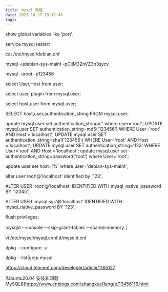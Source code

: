 ```yaml
---
title: mysql 教程
date: 2022-10-27 19:12:48
tags:
---
```


show global variables like 'port';

service mysql restart

cat /etc/mysql/debian.cnf

mysql -udebian-sys-maint -pCljM3ZnVZ3n3sycv

mysql -uroot -p123456


select User,Host from user;



select user, plugin from mysql.user;

select host,user from mysql.user;

SELECT host,user,authentication_string FROM mysql.user;


update mysql.user set authentication_string='' where user='root';
UPDATE mysql.user SET authentication_string=md5('123456') WHERE User='root'  AND Host ='localhost';
UPDATE mysql.user SET authentication_string=sha1('123456') WHERE User='root'  AND Host ='localhost';
UPDATE mysql.user SET authentication_string='123' WHERE User='root'  AND Host ='localhost';
update mysql.user set authentication_string=password('root') where User='root';

update user set host='%' where user='debian-sys-maint';

alter user'root'@'localhost' identified by '123';

ALTER USER 'root'@'localhost' IDENTIFIED WITH mysql_native_password BY '12345';


ALTER USER 'mysql.sys'@'localhost' IDENTIFIED WITH mysql_native_password BY '123';


flush privileges;



mysqld --console --skip-grant-tables --shared-memory；


 vi /etc/mysql/mysql.conf.d/mysqld.cnf

dpkg --configure -a




dpkg --list|grep mysql




https://cloud.tencent.com/developer/article/1165127

[Ubuntu20.04 安装和卸载MySQL8]https://www.cnblogs.com/zhangxuel1ang/p/13456116.html























































